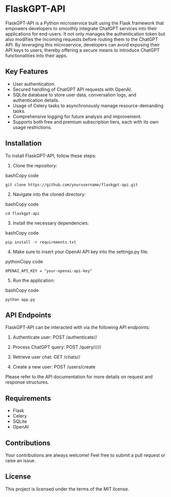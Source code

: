 # FlaskGPT-API

FlaskGPT-API is a Python microservice built using the Flask framework that empowers developers to smoothly integrate ChatGPT services into their applications for end-users. It not only manages the authentication token but also modifies the incoming requests before routing them to the ChatGPT API. By leveraging this microservice, developers can avoid exposing their API keys to users, thereby offering a secure means to introduce ChatGPT functionalities into their apps.

## Key Features

- User authentication.
- Secured handling of ChatGPT API requests with OpenAI.
- SQLite database to store user data, conversation logs, and authentication details.
- Usage of Celery tasks to asynchronously manage resource-demanding tasks.
- Comprehensive logging for future analysis and improvement.
- Supports both free and premium subscription tiers, each with its own usage restrictions.

## Installation

To install FlaskGPT-API, follow these steps:

1. Clone the repository:

bashCopy code

`git clone https://github.com/yourusername/flaskgpt-api.git` 

2. Navigate into the cloned directory:

bashCopy code

`cd flaskgpt-api` 

3. Install the necessary dependencies:

bashCopy code

`pip install -r requirements.txt` 

4. Make sure to insert your OpenAI API key into the settings.py file:

pythonCopy code

`OPENAI_API_KEY = "your-openai-api-key"` 

5. Run the application:

bashCopy code

`python app.py` 

## API Endpoints

FlaskGPT-API can be interacted with via the following API endpoints:

1. Authenticate user: POST /authenticate/<email>/<password>
    
2. Process ChatGPT query: POST /query/<userid>/<chatid>/<account>/<deviceid>/<query>
    
3. Retrieve user chat: GET /chats/<userid>/<chatid>
    
4. Create a new user: POST /users/create
    

Please refer to the API documentation for more details on request and response structures.

## Requirements

- Flask
- Celery
- SQLite
- OpenAI

## Contributions

Your contributions are always welcome! Feel free to submit a pull request or raise an issue.

## License

This project is licensed under the terms of the MIT license.
